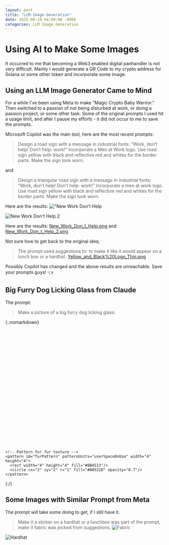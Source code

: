 ```yaml
---
layout: post
title: "LLM-Image-Generation"
date: 2025-08-29 04:09:00 -0000
categories: LLM Image Generation
---
```

# Using AI to Make Some Images
It occurred to me that becoming a Web3 enabled digital panhandler is not very difficult.  Mainly I would generate a QR Code to my crypto address for Solana or some other token and incorporate some image.

## Using an LLM Image Generator Came to Mind
For a while I've been using Meta to make "Magic Crypto Baby Warrior."  Then switched to a passion of not being disturbed at work, or doing a passion project, or some other task.  Some of the original prompts I used hit a usage limit, and after I pause my efforts - it did not occur to me to save the prompts.  

Microsoft Copilot was the main tool, here are the most recent prompts:

> Design a road sign with a message in industrial fonts: “Work, don’t help! Don’t help: work!” Incorporate a Men at Work logo. Use road sign yellow with black and reflective red and whites for the border parts. Make the sign look worn.

and
> Design a triangular road sign with a message in industrial fonts: “Work, don’t help! Don’t help: work!” Incorporate a men at work logo. Use road sign yellow with black and reflective red and whites for the border parts. Make the sign look worn.

Here are the results:
!["New Work Don't Help](/brookman1/assets/New_Work_Don_t_Help.png)

![New Work Don't Help 2](/brookman1/assets/New_Work_Don_t_Help_2.png)

Here are the results:
[New_Work_Don_t_Help.png](/assets/New_Work_Don_t_Help.png "New_Work_Don_t_Help.png")
and 
[New_Work_Don_t_Help_2.png](/assets/New_Work_Don_t_Help_2.png "New_Work_Don_t_Help_2.png")

Not sure how to get back to the original idea,
> The prompt used suggestions to: to make it like it would appear on a lunch box or a hardhat. 
[Yellow_and_Black%20Logo_Thin.png](/assets/Yellow_and_Black%20Logo_Thin.png "Yellow_and_Black%20Logo_Thin.png")

Possibly Copilot has changed and the above results are unreachable.  Save your prompts guys! 👈

## Big Furry Dog Licking Glass from Claude
The prompt:
> Make a picture of a big furry dog licking glass.

{::nomarkdown}
<svg viewBox="0 0 400 300" xmlns="http://www.w3.org/2000/svg">
  <defs>
    <!-- Gradient for glass -->
    <linearGradient id="glassGradient" x1="0%" y1="0%" x2="100%" y2="100%">
      <stop offset="0%" style="stop-color:#e6f3ff;stop-opacity:0.3" />
      <stop offset="50%" style="stop-color:#ffffff;stop-opacity:0.1" />
      <stop offset="100%" style="stop-color:#ccddff;stop-opacity:0.4" />
    </linearGradient>
    
    <!-- Pattern for fur texture -->
    <pattern id="furPattern" patternUnits="userSpaceOnUse" width="4" height="4">
      <rect width="4" height="4" fill="#8B4513"/>
      <circle cx="2" cy="2" r="1" fill="#A0522D" opacity="0.7"/>
    </pattern>
  </defs>
  
  <!-- Background -->
  <rect width="400" height="300" fill="#f0f8ff"/>
  
  <!-- Glass surface (window/door) -->
  <rect x="200" y="50" width="150" height="200" fill="url(#glassGradient)" stroke="#b0c4de" stroke-width="3" opacity="0.7"/>
  
  <!-- Glass reflection highlights -->
  <rect x="210" y="60" width="20" height="180" fill="white" opacity="0.3"/>
  <rect x="320" y="60" width="15" height="180" fill="white" opacity="0.2"/>
  
  <!-- Dog body -->
  <ellipse cx="150" cy="180" rx="60" ry="40" fill="#D2691E"/>
  
  <!-- Dog head -->
  <ellipse cx="120" cy="140" rx="45" ry="35" fill="#D2691E"/>
  
  <!-- Dog ears -->
  <ellipse cx="90" cy="120" rx="15" ry="25" fill="#8B4513" transform="rotate(-30 90 120)"/>
  <ellipse cx="150" cy="115" rx="15" ry="25" fill="#8B4513" transform="rotate(30 150 115)"/>
  
  <!-- Fluffy fur details -->
  <circle cx="100" cy="130" r="8" fill="#DEB887" opacity="0.8"/>
  <circle cx="140" cy="125" r="6" fill="#DEB887" opacity="0.8"/>
  <circle cx="170" cy="160" r="10" fill="#DEB887" opacity="0.8"/>
  <circle cx="110" cy="170" r="7" fill="#DEB887" opacity="0.8"/>
  <circle cx="180" cy="185" r="9" fill="#DEB887" opacity="0.8"/>
  
  <!-- Dog legs -->
  <ellipse cx="110" cy="210" rx="12" ry="20" fill="#D2691E"/>
  <ellipse cx="135" cy="215" rx="12" ry="20" fill="#D2691E"/>
  <ellipse cx="160" cy="215" rx="12" ry="20" fill="#D2691E"/>
  <ellipse cx="185" cy="210" rx="12" ry="20" fill="#D2691E"/>
  
  <!-- Dog paws -->
  <ellipse cx="110" cy="230" rx="8" ry="6" fill="#8B4513"/>
  <ellipse cx="135" cy="235" rx="8" ry="6" fill="#8B4513"/>
  <ellipse cx="160" cy="235" rx="8" ry="6" fill="#8B4513"/>
  <ellipse cx="185" cy="230" rx="8" ry="6" fill="#8B4513"/>
  
  <!-- Dog tail (wagging) -->
  <ellipse cx="210" cy="170" rx="8" ry="25" fill="#D2691E" transform="rotate(20 210 170)"/>
  
  <!-- Dog snout -->
  <ellipse cx="95" cy="145" rx="18" ry="12" fill="#DEB887"/>
  
  <!-- Dog nose -->
  <ellipse cx="85" cy="145" rx="4" ry="3" fill="#000"/>
  
  <!-- Dog eyes -->
  <ellipse cx="110" cy="135" rx="6" ry="8" fill="#000"/>
  <ellipse cx="130" cy="135" rx="6" ry="8" fill="#000"/>
  <ellipse cx="112" cy="133" rx="2" ry="3" fill="#fff"/>
  <ellipse cx="132" cy="133" rx="2" ry="3" fill="#fff"/>
  
  <!-- Dog tongue (licking the glass) -->
  <ellipse cx="200" cy="150" rx="25" ry="8" fill="#FF69B4" transform="rotate(-10 200 150)"/>
  <path d="M 88 150 Q 140 145 200 150" stroke="#FF69B4" stroke-width="6" fill="none"/>
  
  <!-- Slobber/wet spots on glass -->
  <ellipse cx="205" cy="145" rx="8" ry="12" fill="#87CEEB" opacity="0.4"/>
  <ellipse cx="195" cy="160" rx="6" ry="8" fill="#87CEEB" opacity="0.4"/>
  <ellipse cx="210" cy="170" rx="4" ry="6" fill="#87CEEB" opacity="0.4"/>
  
  <!-- Happy expression lines -->
  <path d="M 105 125 Q 120 120 135 125" stroke="#000" stroke-width="2" fill="none"/>
</svg>
{:/}

## Some Images with Similar Prompt from Meta
The prompt will take some doing to get, if I still have it.
> Make it a sticker on a hardhat or a lunchbox was part of the prompt, make it fabric was picked from suggestions.
![Fabric](/brookman1/assets/icon_with_a_message_work_don_t_help_fabric.jpeg)

![Hardhat](/brookman1/assets/icon_with_a_message_work_don_t_help_helmet.jpeg)
